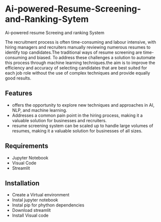 # Ai-powered-Resume-Screening-and-Ranking-Sytem
Ai-powered resume Screeing and ranking System

The recruitment process is often time-consuming and labour intensive, with hiring managers and recruiters manually reviewing numerous resumes to identify top candidates.The traditional ways of resume screening are time-consuming and biased. To address these challenges a solution to automate this process through machine learning techniques.the aim is to improve the efficiency and accuracy of selecting candidates that are best suited for each job role without the use of complex techniques and provide equally good results.




## Features
- offers the opportunity to explore new techniques and approaches in AI, NLP, and machine learning.
- Addresses a common pain point in the hiring process, making it a valuable solution for businesses and recruiters.
- resume screening system can be scaled up to handle large volumes of resumes, making it a valuable solution for businesses of all sizes.


## Requirements

 - Jupyter Notebook
 - Visual Code
 - Streamlit


## Installation
- Create a Virtual environment 
- Instal jupyter notebook
- Instal pip for phython dependencies
- Download streamlit 
- Install Visual code


